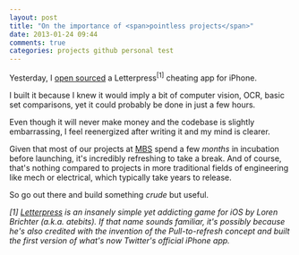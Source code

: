 ```yaml
---
layout: post
title: "On the importance of <span>pointless projects</span>"
date: 2013-01-24 09:44
comments: true
categories: projects github personal test
---
```

Yesterday, I [open sourced](https://github.com/jpsim/LetterpressPlayer) a Letterpress<sup>[1]</sup> cheating app for iPhone.

I built it because I knew it would imply a bit of computer vision, OCR, basic set comparisons, yet it could probably be done in just a few hours.

Even though it will never make money and the codebase is slightly embarrassing, I feel reenergized after writing it and my mind is clearer.

Given that most of our projects at [MBS](http://magneticbear.com) spend a few *months* in incubation before launching, it's incredibly refreshing to take a break. And of course, that's nothing compared to projects in more traditional fields of engineering like mech or electrical, which typically take years to release.

So go out there and build something *crude* but useful.

*[1] [Letterpress](http://www.atebits.com/letterpress/) is an insanely simple yet addicting game for iOS by Loren Brichter (a.k.a. atebits). If that name sounds familiar, it's possibly because he's also credited with the invention of the Pull-to-refresh concept and built the first version of what's now Twitter's official iPhone app.*